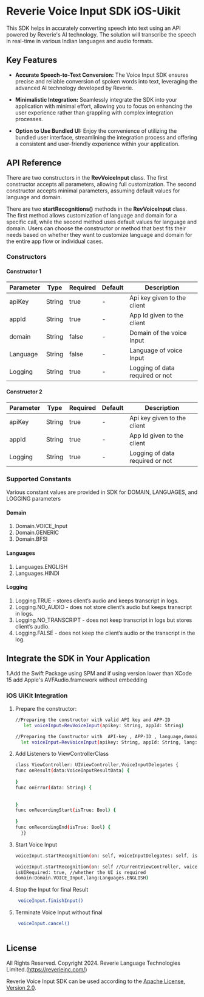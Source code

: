 # Reverie Voice Input SDK iOS-Uikit 
 
This SDK helps in accurately converting speech into text using an API powered by Reverie's AI
technology. The solution will transcribe the speech in real-time in various Indian languages and
audio formats.

## Key Features

- **Accurate Speech-to-Text Conversion:** The Voice Input SDK ensures precise and reliable
  conversion of spoken words into text, leveraging the advanced AI technology developed by Reverie.

- **Minimalistic Integration:** Seamlessly integrate the SDK into your application with minimal
  effort, allowing you to focus on enhancing the user experience rather than grappling with complex
  integration processes.

- **Option to Use Bundled UI:** Enjoy the convenience of utilizing the bundled user interface,
  streamlining the integration process and offering a consistent and user-friendly experience within
  your application.


## API Reference

There are two constructors in the **RevVoiceInput** class. The first constructor accepts all parameters, allowing full customization. The second constructor accepts minimal parameters, assuming default values for language and domain.

There are two **startRecognitions()** methods in the **RevVoiceInput** class. The first method allows customization of language and domain for a specific call, while the second method uses default values for language and domain. Users can choose the constructor or method that best fits their needs based on whether they want to customize language and domain for the entire app flow or individual cases.


### Constructors

#### Constructor 1

| Parameter | Type   | Required | Default        | Description                     |
|-----------|--------|----------|----------------|---------------------------------|
| apiKey    | String | true     | -              | Api key given to the client     |
| appId     | String | true     | -              | App Id given to the client      |
| domain    | String | false    | -              | Domain of the voice Input      |
| Language  | String | false    |  -             | Language of voice Input        |
| Logging   | String | true     | -              | Logging of data required or not |

#### Constructor 2


| Parameter | Type   | Required | Default        | Description                     |
|-----------|--------|----------|----------------|---------------------------------|
| apiKey    | String | true     | -              | Api key given to the client     |
| appId     | String | true     | -              | App Id given to the client      |
| Logging   | String | true     | -              | Logging of data required or not |




### Supported Constants
Various constant values are provided in SDK for DOMAIN, LANGUAGES, and LOGGING parameters

#### Domain
1. Domain.VOICE_Input
2. Domain.GENERIC
3. Domain.BFSI

#### Languages
1.  Languages.ENGLISH
2.  Languages.HINDI

#### Logging
1.  Logging.TRUE - stores client’s audio and keeps transcript in logs.
2.  Logging.NO_AUDIO -  does not store client’s audio but keeps transcript in logs.
3.  Logging.NO_TRANSCRIPT - does not keep transcript in logs but stores client’s audio.
4.  Logging.FALSE - does not keep the client’s audio or the transcript in the log.



## Integrate the SDK in Your Application

1.Add the Swift Package using SPM and if using version lower than XCode 15 add Apple's  AVFAudio.framework without embedding

### iOS UiKit Integration

 1. Prepare the constructor:

     ```sh
    //Preparing the constructor with valid API key and APP-ID
        let voiceInput=RevVoiceInput(apikey: String, appId: String)
    ```
    ```sh
    //Preparing the Constructor with  API-key , APP-ID , language,domain and logging
      let voiceInput=RevVoiceInput(apikey: String, appId: String, lang: String,  domain:Domain.VOICE_SEARCH,logging: Logging.TRUE)
    ```
 2. Add Listeners to ViewControllerClass
    
    ```sh
    class ViewController: UIViewController,VoiceInputDelegates {
    func onResult(data:VoiceInputResultData) {
       
    }
    func onError(data: String) {
      
        
    }
    func onRecordingStart(isTrue: Bool) {
        
    }
    func onRecordingEnd(isTrue: Bool) {
      }}
    ```

3. Start Voice Input
    ```sh
    voiceInput.startRecognition(on: self, voiceInputDelegates: self, isUIRequired: true)
    ```
    ```sh
    voiceInput.startRecognition(on: self //CurrentViewController, voiceInputDelegates: self, // listener implemented class
    isUIRequired: true, //whether the UI is required
    domain:Domain.VOICE_Input,lang:Languages.ENGLISH)
    ```
4. Stop the Input for final Result
    ```sh
     voiceInput.finishInput()
    ```
5. Terminate Voice Input without final
    ```sh
     voiceInput.cancel()
     
    ```






License
-------
All Rights Reserved. Copyright 2024. Reverie Language Technologies Limited.(https://reverieinc.com/)

Reverie Voice Input SDK can be used according to the [Apache License, Version 2.0](LICENSE).
        
